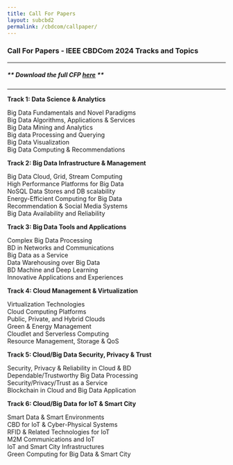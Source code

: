 ```yaml
---
title: Call For Papers
layout: subcbd2
permalink: /cbdcom/callpaper/
---
```


<h3>Call For Papers - IEEE CBDCom 2024 Tracks and Topics</h3>

<hr/>

<h5> ** Download the full <b>CFP <a href="http://cyber-science.org/2022/assets/files/CFP_CBDCom2022.pdf" target=_new>here</a></b> ** </h5> 

<hr/>

<p><b>Track 1: Data Science & Analytics  </b></p>
Big Data Fundamentals and Novel Paradigms
 <br/>Big Data Algorithms, Applications & Services
 <br/>Big Data Mining and Analytics
 <br/>Big data Processing and Querying
 <br/>Big Data Visualization
 <br/>Big Data Computing & Recommendations
 
<p><b>Track 2: Big Data Infrastructure & Management  </b></p>
Big Data Cloud, Grid, Stream Computing
 <br/>High Performance Platforms for Big Data
 <br/>NoSQL Data Stores and DB scalability
 <br/>Energy-Efficient Computing for Big Data
 <br/>Recommendation & Social Media Systems
 <br/>Big Data Availability and Reliability
 
<p><b>Track 3: Big Data Tools and Applications </b></p>
Complex Big Data Processing
 <br/>BD in Networks and Communications
 <br/>Big Data as a Service
 <br/>Data Warehousing over Big Data
 <br/>BD Machine and Deep Learning
<br/> Innovative Applications and Experiences

<p><b>Track 4: Cloud Management & Virtualization </b></p>
Virtualization Technologies
 <br/>Cloud Computing Platforms
 <br/>Public, Private, and Hybrid Clouds
 <br/>Green & Energy Management
 <br/>Cloudlet and Serverless Computing
 <br/>Resource Management, Storage & QoS
 
<p><b>Track 5: Cloud/Big Data Security, Privacy & Trust </b></p>
Security, Privacy & Reliability in Cloud & BD
 <br/>Dependable/Trustworthy Big Data Processing
 <br/>Security/Privacy/Trust as a Service
 <br/>Blockchain in Cloud and Big Data Application
 
<p><b>Track 6: Cloud/Big Data for IoT & Smart City </b></p>
Smart Data & Smart Environments
 <br/>CBD for IoT & Cyber-Physical Systems
 <br/>RFID & Related Technologies for IoT
 <br/>M2M Communications and IoT
<br/> IoT and Smart City Infrastructures
 <br/>Green Computing for Big Data & Smart City
